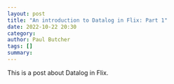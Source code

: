 ```yaml
---
layout: post
title: "An introduction to Datalog in Flix: Part 1"
date: 2022-10-22 20:30
category: 
author: Paul Butcher
tags: []
summary: 
---
```


This is a post about Datalog in Flix.
